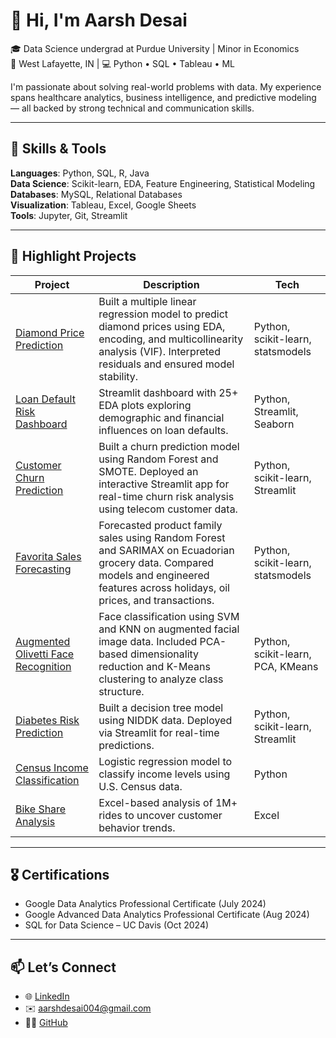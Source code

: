 # 👋 Hi, I'm Aarsh Desai

🎓 Data Science undergrad at Purdue University | Minor in Economics  
📍 West Lafayette, IN | 💻 Python • SQL • Tableau • ML  

I'm passionate about solving real-world problems with data. My experience spans healthcare analytics, business intelligence, and predictive modeling — all backed by strong technical and communication skills.

---

## 🔧 Skills & Tools
**Languages**: Python, SQL, R, Java  
**Data Science**: Scikit-learn, EDA, Feature Engineering, Statistical Modeling  
**Databases**: MySQL, Relational Databases  
**Visualization**: Tableau, Excel, Google Sheets  
**Tools**: Jupyter, Git, Streamlit

---

## 📁 Highlight Projects

| Project | Description | Tech |
|--------|-------------|------|
| [Diamond Price Prediction](https://github.com/aarshdesai-ds/diamond-price-prediction) | Built a multiple linear regression model to predict diamond prices using EDA, encoding, and multicollinearity analysis (VIF). Interpreted residuals and ensured model stability. | Python, scikit-learn, statsmodels |
| [Loan Default Risk Dashboard](https://github.com/aarshdesai-ds/loan-risk-dashboard) | Streamlit dashboard with 25+ EDA plots exploring demographic and financial influences on loan defaults. | Python, Streamlit, Seaborn |
| [Customer Churn Prediction](https://github.com/aarshdesai-ds/churn-prediction) | Built a churn prediction model using Random Forest and SMOTE. Deployed an interactive Streamlit app for real-time churn risk analysis using telecom customer data. | Python, scikit-learn, Streamlit |
| [Favorita Sales Forecasting](https://github.com/aarshdesai-ds/favorita-sales-forecasting) | Forecasted product family sales using Random Forest and SARIMAX on Ecuadorian grocery data. Compared models and engineered features across holidays, oil prices, and transactions. | Python, scikit-learn, statsmodels |
| [Augmented Olivetti Face Recognition](https://github.com/aarshdesai-ds/olivetti-face-recognition) | Face classification using SVM and KNN on augmented facial image data. Included PCA-based dimensionality reduction and K-Means clustering to analyze class structure. | Python, scikit-learn, PCA, KMeans |
| [Diabetes Risk Prediction](https://github.com/aarshdesai-ds/diabetes-prediction) | Built a decision tree model using NIDDK data. Deployed via Streamlit for real-time predictions. | Python, scikit-learn, Streamlit |
| [Census Income Classification](https://github.com/aarshdesai-ds/census-income-logistic-regression) | Logistic regression model to classify income levels using U.S. Census data. | Python |
| [Bike Share Analysis](https://github.com/aarshdesai-ds/cyclistic-bike-usage-analysis) | Excel-based analysis of 1M+ rides to uncover customer behavior trends. | Excel |

---

## 🎖 Certifications
- Google Data Analytics Professional Certificate (July 2024)
- Google Advanced Data Analytics Professional Certificate (Aug 2024)
- SQL for Data Science – UC Davis (Oct 2024)

---

## 📫 Let’s Connect
- 🌐 [LinkedIn](https://www.linkedin.com/in/aarsh-desai-5953b0277/)
- ✉️ aarshdesai004@gmail.com
- 🧑‍💻 [GitHub](https://github.com/aarshdesai-ds)
